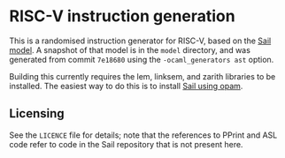 # RISC-V instruction generation

This is a randomised instruction generator for RISC-V, based on the
[Sail model][sail].  A snapshot of that model is in the `model`
directory, and was generated from commit `7e18680` using the
`-ocaml_generators ast` option.

[sail]: https://github.com/rems-project/sail-riscv

Building this currently requires the lem, linksem, and zarith
libraries to be installed.  The easiest way to do this is to install
[Sail using opam][opam].

[opam]: https://github.com/rems-project/sail/wiki/OPAMInstall

## Licensing

See the `LICENCE` file for details; note that the references to PPrint
and ASL code refer to code in the Sail repository that is not present
here.
